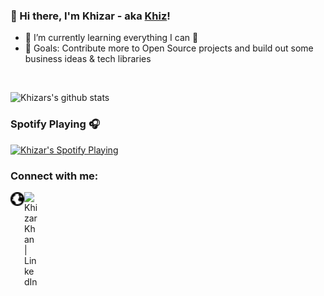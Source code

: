 ###  👋 Hi there, I'm Khizar  - aka [Khiz][website]!

- 🌱 I’m currently learning everything I can 🤣
- 🥅 Goals: Contribute more to Open Source projects and build out some business ideas & tech libraries

<br />

![Khizars's github stats](https://github-readme-stats.vercel.app/api?username=khiz-k&show_icons=true&theme=radical&show_icons=true&count_private=true&hide=issues,contribs,prs)

### Spotify Playing 🎧
[<img src="https://novatorem.vercel.app/api/spotify" alt="Khizar's Spotify Playing" width="350" />](https://open.spotify.com/user/ihqfdxe9kifavilmu34rtdgbo)

### Connect with me:

[<img align="left" alt="khiz.ca" width="22px" src="https://raw.githubusercontent.com/iconic/open-iconic/master/svg/globe.svg" />][website]
[<img align="left" alt="Khizar Khan | LinkedIn" width="22px" src="https://cdn.jsdelivr.net/npm/simple-icons@v3/icons/linkedin.svg" />][linkedin]

[website]: https://www.khiz.ca
[linkedin]: https://www.linkedin.com/in/khiz-k


